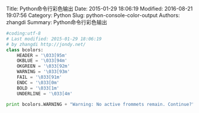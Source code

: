 Title: Python命令行彩色输出
Date: 2015-01-29 18:06:19
Modified: 2016-08-21 19:07:56
Category: Python
Slug: python-console-color-output
Authors: zhangdi
Summary: Python命令行彩色输出


```python
#coding:utf-8
# Last modified: 2015-01-29 18:06:19
# by zhangdi http://jondy.net/
class bcolors:
    HEADER = '\033[95m'
    OKBLUE = '\033[94m'
    OKGREEN = '\033[92m'
    WARNING = '\033[93m'
    FAIL = '\033[91m'
    ENDC = '\033[0m'
    BOLD = '\033[1m'
    UNDERLINE = '\033[4m'

print bcolors.WARNING + "Warning: No active frommets remain. Continue?" + bcolors.ENDC
```
